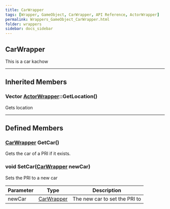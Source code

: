 ```yaml
---
title: CarWrapper
tags: [Wrapper, GameObject, CarWrapper, API Reference, ActorWrapper]
permalink: Wrappers_GameObject_CarWrapper.html
folder: wrappers
sidebar: docs_sidebar
---
```


## CarWrapper
This is a car kachow

---

## Inherited Members
### Vector [ActorWrapper](LINK)::GetLocation()
Gets location

---

## Defined Members

### [CarWrapper](Wrappers_GameObject_CarWrapper) GetCar()
Gets the car of a PRI if it exists.
### void SetCar([CarWrapper](Wrappers_GameObject_CarWrapper) newCar)
Sets the PRI to a new car

|Parameter|Type|Description|
--|--|--
newCar|[CarWrapper](Wrappers_GameObject_CarWrapper)|The new car to set the PRI to
